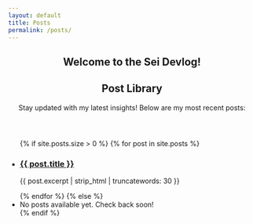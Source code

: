 ```yaml
---
layout: default
title: Posts
permalink: /posts/
---
```


<section class="posts-section">
  <header>
    <h1>Welcome to the Sei Devlog!</h1>
    <h2>Post Library</h2>
    <p>Stay updated with my latest insights! Below are my most recent posts:</p>
  </header>

  <ul class="post-list">
    {% if site.posts.size > 0 %}
      {% for post in site.posts %}
        <li class="post-item">
          <article>
            <h3><a href="{{ post.url | relative_url }}">{{ post.title }}</a></h3>
            <p>{{ post.excerpt | strip_html | truncatewords: 30 }}</p>
          </article>
        </li>
      {% endfor %}
    {% else %}
      <li class="no-posts">No posts available yet. Check back soon!</li>
    {% endif %}
  </ul>
</section>
